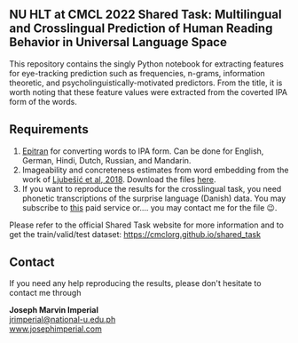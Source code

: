 ## NU HLT at CMCL 2022 Shared Task: Multilingual and Crosslingual Prediction of Human Reading Behavior in Universal Language Space

This repository contains the singly Python notebook for extracting features for eye-tracking prediction such as frequencies, n-grams, information theoretic, and psycholinguistically-motivated predictors. From the title, it is worth noting that these feature values were extracted from the coverted IPA form of the words.

## Requirements

 1. [Epitran](https://github.com/dmort27/epitran) for converting words to IPA form. Can be done for English, German, Hindi, Dutch, Russian, and Mandarin. 
 2. Imageability and concreteness estimates from word embedding from the work of [Ljubešić et al, 2018](https://aclanthology.org/people/n/nikola-ljubesic/). Download the files [here](https://github.com/clarinsi/megahr-crossling).
 3. If you want to reproduce the results for the crosslingual task, you need phonetic transcriptions of the surprise language (Danish) data. You may subscribe to [this](http://tom.brondsted.dk/text2phoneme/) paid service or.... you may contact me for the file :wink:.


Please refer to the official Shared Task website for more information and to get the train/valid/test dataset: https://cmclorg.github.io/shared_task

## Contact

If you need any help reproducing the results, please don't hesitate to contact me through

**Joseph Marvin Imperial** <br/>
jrimperial@national-u.edu.ph <br/>
www.josephimperial.com 
